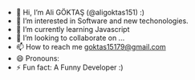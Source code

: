 - 👋 Hi, I’m Ali GÖKTAŞ (@aligoktas151) :)
- 👀 I’m interested in Software and new techonologies.
- 🌱 I’m currently learning Javascript
- 💞️ I’m looking to collaborate on ...
- 📫 How to reach me goktas15179@gmail.com
- 😄 Pronouns: 
- ⚡ Fun fact: A Funny Developer :)



